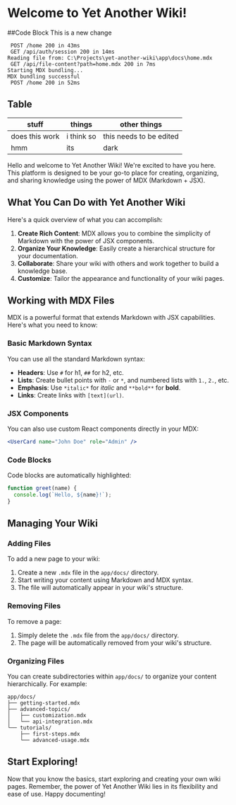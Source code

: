 # Welcome to Yet Another Wiki!

\##Code Block  This is a new change

```plaintext
 POST /home 200 in 43ms
 GET /api/auth/session 200 in 14ms
Reading file from: C:\Projects\yet-another-wiki\app\docs\home.mdx
 GET /api/file-content?path=home.mdx 200 in 7ms
Starting MDX bundling...
MDX bundling successful
 POST /home 200 in 52ms
```

## Table

| stuff          | things     | other things            |
| -------------- | ---------- | ----------------------- |
| does this work | i think so | this needs to be edited |
| hmm            | its        | dark                    |

Hello and welcome to Yet Another Wiki! We're excited to have you here. This platform is designed to be your go-to place for creating, organizing, and sharing knowledge using the power of MDX (Markdown + JSX).

## What You Can Do with Yet Another Wiki

Here's a quick overview of what you can accomplish:

1. **Create Rich Content**: MDX allows you to combine the simplicity of Markdown with the power of JSX components.
2. **Organize Your Knowledge**: Easily create a hierarchical structure for your documentation.
3. **Collaborate**: Share your wiki with others and work together to build a knowledge base.
4. **Customize**: Tailor the appearance and functionality of your wiki pages.

## Working with MDX Files

MDX is a powerful format that extends Markdown with JSX capabilities. Here's what you need to know:

### Basic Markdown Syntax

You can use all the standard Markdown syntax:

* **Headers**: Use `#` for h1, `##` for h2, etc.
* **Lists**: Create bullet points with `-` or `*`, and numbered lists with `1.`, `2.`, etc.
* **Emphasis**: Use `*italic*` for *italic* and `**bold**` for **bold**.
* **Links**: Create links with `[text](url)`.

### JSX Components

You can also use custom React components directly in your MDX:

```jsx
<UserCard name="John Doe" role="Admin" />
```

### Code Blocks

Code blocks are automatically highlighted:

```javascript
function greet(name) {
  console.log(`Hello, ${name}!`);
}
```

## Managing Your Wiki

### Adding Files

To add a new page to your wiki:

1. Create a new `.mdx` file in the `app/docs/` directory.
2. Start writing your content using Markdown and MDX syntax.
3. The file will automatically appear in your wiki's structure.

### Removing Files

To remove a page:

1. Simply delete the `.mdx` file from the `app/docs/` directory.
2. The page will be automatically removed from your wiki's structure.

### Organizing Files

You can create subdirectories within `app/docs/` to organize your content hierarchically. For example:

```plaintext
app/docs/
├── getting-started.mdx
├── advanced-topics/
│   ├── customization.mdx
│   └── api-integration.mdx
└── tutorials/
    ├── first-steps.mdx
    └── advanced-usage.mdx
```

## Start Exploring!

Now that you know the basics, start exploring and creating your own wiki pages. Remember, the power of Yet Another Wiki lies in its flexibility and ease of use. Happy documenting!